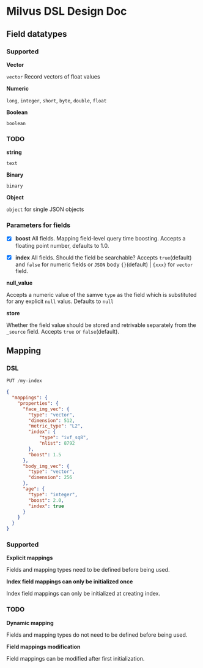 # Milvus DSL Design Doc

## Field datatypes

### Supported

**Vector**

`vector` Record vectors of float values

**Numeric**

`long`, `integer`, `short`, `byte`, `double`, `float`

**Boolean**

`boolean`

### TODO

**string**

`text`

**Binary**

`binary`

**Object**

`object` for single JSON objects

### Parameters for fields

- [x] **boost**
All fields. Mapping field-level query time boosting. Accepts a floating point number, defaults to 1.0.

- [x] **index**
All fields. Should the field be searchable? Accepts `true`(default) and `false` for numeric fields or `JSON` body `{}`(default) | `{xxx}` for `vector` field.

**null_value**

Accepts a numeric value of the samve `type` as the field which is substituted for any explicit `null` valus. Defaults to `null`

**store**

Whether the field value should be stored and retrivable separately from the `_source` field. Accepts `true` or `false`(default).

## Mapping

### DSL
```js
PUT /my-index
```
```json
{
  "mappings": {
    "properties": {
      "face_img_vec": {
        "type": "vector",
        "dimension": 512,
        "metric_type": "L2",
        "index": {
            "type": "ivf_sq8",
            "nlist": 8792
        },
        "boost": 1.5
      },
      "body_img_vec": {
        "type": "vector",
        "dimension": 256
      },
      "age": {
        "type": "integer",
        "boost": 2.0,
        "index": true
      }
    }
  }
}
```

### Supported

**Explicit mappings**

Fields and mapping types need to be defined before being used.

**Index field mappings can only be initialized once**

Index field mappings can only be initialized at creating index.

### TODO

**Dynamic mapping**

Fields and mapping types do not need to be defined before being used.

**Field mappings modification**

Field mappings can be modified after first initialization.
